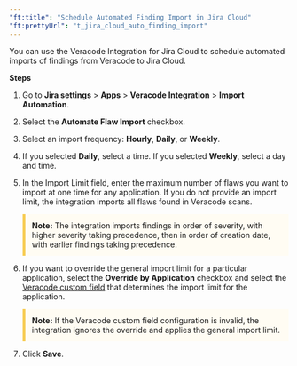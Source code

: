 ```yaml
---
"ft:title": "Schedule Automated Finding Import in Jira Cloud"
"ft:prettyUrl": "t_jira_cloud_auto_finding_import"
---
```

You can use the Veracode Integration for Jira Cloud to schedule automated imports of findings from Veracode to Jira Cloud.

<p font-size="13pt"><b>Steps</b></p>

1. Go to **Jira settings** > **Apps** > **Veracode Integration** > **Import Automation**.

2. Select the **Automate Flaw Import** checkbox.

3. Select an import frequency: **Hourly**, **Daily**, or **Weekly**.

4. If you selected **Daily**, select a time. If you selected **Weekly**, select a day and time.

5. In the Import Limit field, enter the maximum number of flaws you want to import at one time for any application. If you do not provide an import limit, the integration imports all flaws found in Veracode scans.

    <p style="background-color:#FFFCF3; padding: 12px; border-left: 5px solid #F7CD55;"><b>Note:</b> The integration imports findings in order of severity, with higher severity taking precedence, then in order of creation date, with earlier findings taking precedence.</p>

6. If you want to override the general import limit for a particular application, select the **Override by Application** checkbox and select the [Veracode custom field](https://docs.veracode.com/r/t_add_metadata) that determines the import limit for the application.

    <p style="background-color:#FFFCF3; padding: 12px; border-left: 5px solid #F7CD55;"><b>Note:</b> If the Veracode custom field configuration is invalid, the integration ignores the override and applies the general import limit.</p>

7. Click **Save**.